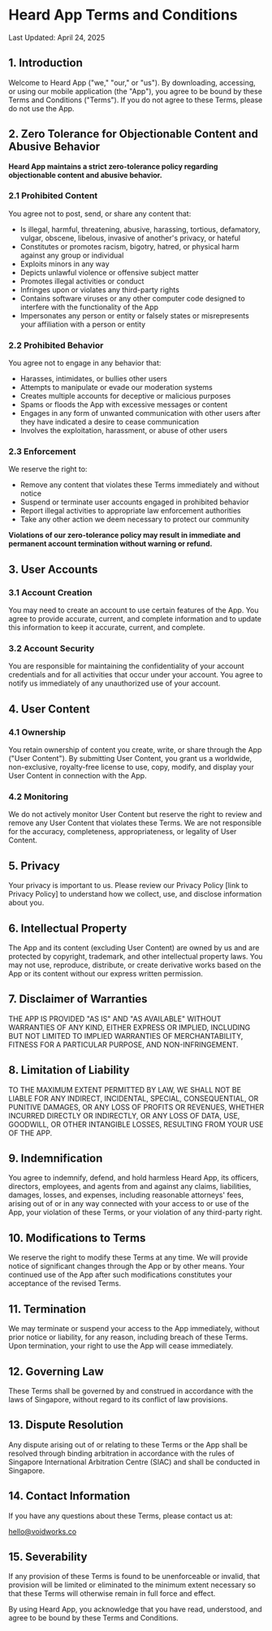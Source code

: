 # Heard App Terms and Conditions

Last Updated: April 24, 2025

## 1. Introduction

Welcome to Heard App ("we," "our," or "us"). By downloading, accessing, or using our mobile application (the "App"), you agree to be bound by these Terms and Conditions ("Terms"). If you do not agree to these Terms, please do not use the App.

## 2. Zero Tolerance for Objectionable Content and Abusive Behavior

**Heard App maintains a strict zero-tolerance policy regarding objectionable content and abusive behavior.** 

### 2.1 Prohibited Content

You agree not to post, send, or share any content that:

- Is illegal, harmful, threatening, abusive, harassing, tortious, defamatory, vulgar, obscene, libelous, invasive of another's privacy, or hateful
- Constitutes or promotes racism, bigotry, hatred, or physical harm against any group or individual
- Exploits minors in any way
- Depicts unlawful violence or offensive subject matter
- Promotes illegal activities or conduct
- Infringes upon or violates any third-party rights
- Contains software viruses or any other computer code designed to interfere with the functionality of the App
- Impersonates any person or entity or falsely states or misrepresents your affiliation with a person or entity

### 2.2 Prohibited Behavior

You agree not to engage in any behavior that:

- Harasses, intimidates, or bullies other users
- Attempts to manipulate or evade our moderation systems
- Creates multiple accounts for deceptive or malicious purposes
- Spams or floods the App with excessive messages or content
- Engages in any form of unwanted communication with other users after they have indicated a desire to cease communication
- Involves the exploitation, harassment, or abuse of other users

### 2.3 Enforcement

We reserve the right to:

- Remove any content that violates these Terms immediately and without notice
- Suspend or terminate user accounts engaged in prohibited behavior
- Report illegal activities to appropriate law enforcement authorities
- Take any other action we deem necessary to protect our community

**Violations of our zero-tolerance policy may result in immediate and permanent account termination without warning or refund.**

## 3. User Accounts

### 3.1 Account Creation

You may need to create an account to use certain features of the App. You agree to provide accurate, current, and complete information and to update this information to keep it accurate, current, and complete.

### 3.2 Account Security

You are responsible for maintaining the confidentiality of your account credentials and for all activities that occur under your account. You agree to notify us immediately of any unauthorized use of your account.

## 4. User Content

### 4.1 Ownership

You retain ownership of content you create, write, or share through the App ("User Content"). By submitting User Content, you grant us a worldwide, non-exclusive, royalty-free license to use, copy, modify, and display your User Content in connection with the App.

### 4.2 Monitoring

We do not actively monitor User Content but reserve the right to review and remove any User Content that violates these Terms. We are not responsible for the accuracy, completeness, appropriateness, or legality of User Content.

## 5. Privacy

Your privacy is important to us. Please review our Privacy Policy [link to Privacy Policy] to understand how we collect, use, and disclose information about you.

## 6. Intellectual Property

The App and its content (excluding User Content) are owned by us and are protected by copyright, trademark, and other intellectual property laws. You may not use, reproduce, distribute, or create derivative works based on the App or its content without our express written permission.

## 7. Disclaimer of Warranties

THE APP IS PROVIDED "AS IS" AND "AS AVAILABLE" WITHOUT WARRANTIES OF ANY KIND, EITHER EXPRESS OR IMPLIED, INCLUDING BUT NOT LIMITED TO IMPLIED WARRANTIES OF MERCHANTABILITY, FITNESS FOR A PARTICULAR PURPOSE, AND NON-INFRINGEMENT.

## 8. Limitation of Liability

TO THE MAXIMUM EXTENT PERMITTED BY LAW, WE SHALL NOT BE LIABLE FOR ANY INDIRECT, INCIDENTAL, SPECIAL, CONSEQUENTIAL, OR PUNITIVE DAMAGES, OR ANY LOSS OF PROFITS OR REVENUES, WHETHER INCURRED DIRECTLY OR INDIRECTLY, OR ANY LOSS OF DATA, USE, GOODWILL, OR OTHER INTANGIBLE LOSSES, RESULTING FROM YOUR USE OF THE APP.

## 9. Indemnification

You agree to indemnify, defend, and hold harmless Heard App, its officers, directors, employees, and agents from and against any claims, liabilities, damages, losses, and expenses, including reasonable attorneys' fees, arising out of or in any way connected with your access to or use of the App, your violation of these Terms, or your violation of any third-party right.

## 10. Modifications to Terms

We reserve the right to modify these Terms at any time. We will provide notice of significant changes through the App or by other means. Your continued use of the App after such modifications constitutes your acceptance of the revised Terms.

## 11. Termination

We may terminate or suspend your access to the App immediately, without prior notice or liability, for any reason, including breach of these Terms. Upon termination, your right to use the App will cease immediately.

## 12. Governing Law

These Terms shall be governed by and construed in accordance with the laws of Singapore, without regard to its conflict of law provisions.

## 13. Dispute Resolution

Any dispute arising out of or relating to these Terms or the App shall be resolved through binding arbitration in accordance with the rules of Singapore International Arbitration Centre (SIAC) and shall be conducted in Singapore.

## 14. Contact Information

If you have any questions about these Terms, please contact us at:

hello@voidworks.co

## 15. Severability

If any provision of these Terms is found to be unenforceable or invalid, that provision will be limited or eliminated to the minimum extent necessary so that these Terms will otherwise remain in full force and effect.

By using Heard App, you acknowledge that you have read, understood, and agree to be bound by these Terms and Conditions.
